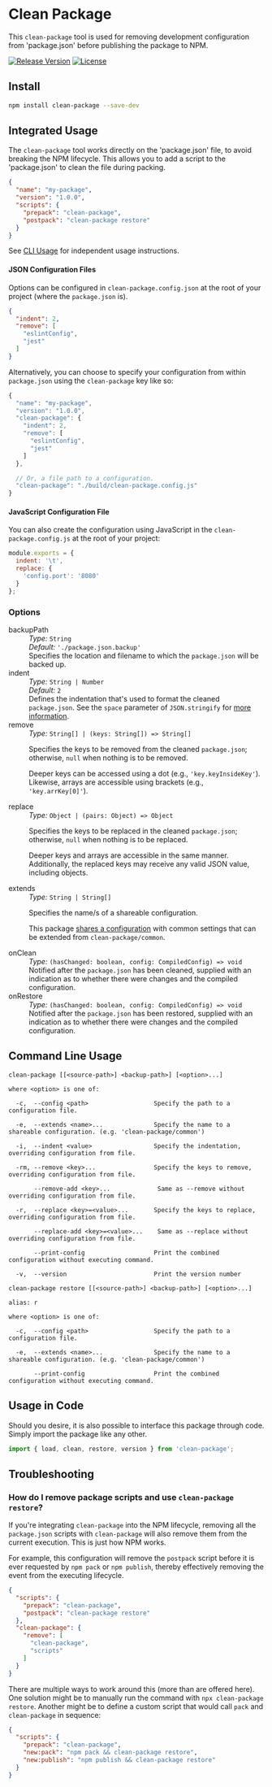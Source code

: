 # Clean Package

This `clean-package` tool is used for removing development configuration from 'package.json' before publishing the package to NPM.

[![Release Version](https://img.shields.io/npm/v/clean-package.svg)](https://www.npmjs.com/package/clean-package)
[![License](https://img.shields.io/badge/License-MIT-blue.svg)](https://opensource.org/licenses/MIT)


## Install

```bash
npm install clean-package --save-dev
```


## Integrated Usage

The `clean-package` tool works directly on the 'package.json' file, to avoid breaking the NPM lifecycle. This allows you to add a script to the 'package.json' to clean the file during packing.

```json
{
  "name": "my-package",
  "version": "1.0.0",
  "scripts": {
    "prepack": "clean-package",
    "postpack": "clean-package restore"
  }
}
```

See [CLI Usage](#command-line-usage 'Command Line Usage') for independent usage instructions.

#### JSON Configuration Files

Options can be configured in `clean-package.config.json` at the root of your project (where the `package.json` is).

```json
{
  "indent": 2,
  "remove": [
    "eslintConfig",
    "jest"
  ]
}
```

Alternatively, you can choose to specify your configuration from within `package.json` using the `clean-package` key like so:

```js
{
  "name": "my-package",
  "version": "1.0.0",
  "clean-package": {
    "indent": 2,
    "remove": [
      "eslintConfig",
      "jest"
    ]
  },

  // Or, a file path to a configuration.
  "clean-package": "./build/clean-package.config.js"
}
```

#### JavaScript Configuration File

You can also create the configuration using JavaScript in the `clean-package.config.js` at the root of your project:

```js
module.exports = {
  indent: '\t',
  replace: {
    'config.port': '8080'
  }
};
```


### Options

<dl>

  <dt>backupPath</dt>
  <dd>
    <em>Type:</em> <code>String</code><br />
    <em>Default:</em> <code>'./package.json.backup'</code>
  </dd>
  <dd>Specifies the location and filename to which the <code>package.json</code> will be backed up.</dd>

  <dt>indent</dt>
  <dd>
    <em>Type:</em> <code>String | Number</code><br />
    <em>Default:</em> <code>2</code>
  </dd>
  <dd>
    Defines the indentation that's used to format the cleaned <code>package.json</code>. See the <code>space</code> parameter of <code>JSON.stringify</code> for <a href="https://developer.mozilla.org/en-US/docs/Web/JavaScript/Reference/Global_Objects/JSON/stringify#Parameters">more information</a>.
  </dd>

  <dt>remove</dt>
  <dd>
    <em>Type:</em> <code>String[] | (keys: String[]) => String[]</code>
  </dd>
  <dd>
    <p>Specifies the keys to be removed from the cleaned <code>package.json</code>; otherwise, <code>null</code> when nothing is to be removed.</p>
    <p>Deeper keys can be accessed using a dot (e.g., <code>'key.keyInsideKey'</code>). Likewise, arrays are accessible using brackets (e.g., <code>'key.arrKey[0]'</code>).</p>
  </dd>

  <dt>replace</dt>
  <dd>
    <em>Type:</em> <code>Object | (pairs: Object) => Object</code>
  </dd>
  <dd>
    <p>Specifies the keys to be replaced in the cleaned <code>package.json</code>; otherwise, <code>null</code> when nothing is to be replaced.</p>
    <p>Deeper keys and arrays are accessible in the same manner. Additionally, the replaced keys may receive any valid JSON value, including objects.</p>
  </dd>

  <dt>extends</dt>
  <dd>
    <em>Type:</em> <code>String | String[]</code>
  </dd>
  <dd>
    <p>Specifies the name/s of a shareable configuration.</p>
    <p>This package <a href="https://github.com/roydukkey/clean-package/blob/master/common.js">shares a configuration</a> with common settings that can be extended from <code>clean-package/common</code>.
  </dd>

  <dt>onClean</dt>
  <dd>
    <em>Type:</em> <code>(hasChanged: boolean, config: CompiledConfig) => void</code>
  </dd>
  <dd>Notified after the <code>package.json</code> has been cleaned, supplied with an indication as to whether there were changes and the compiled configuration.</dd>

  <dt>onRestore</dt>
  <dd>
    <em>Type:</em> <code>(hasChanged: boolean, config: CompiledConfig) => void</code>
  </dd>
  <dd>Notified after the <code>package.json</code> has been restored, supplied with an indication as to whether there were changes and the compiled configuration.</dd>

</dl>

## Command Line Usage

```
clean-package [[<source-path>] <backup-path>] [<option>...]

where <option> is one of:

  -c,  --config <path>                  Specify the path to a configuration file.

  -e,  --extends <name>...              Specify the name to a shareable configuration. (e.g. 'clean-package/common')

  -i,  --indent <value>                 Specify the indentation, overriding configuration from file.

  -rm, --remove <key>...                Specify the keys to remove, overriding configuration from file.

       --remove-add <key>...             Same as --remove without overriding configuration from file.

  -r,  --replace <key>=<value>...       Specify the keys to replace, overriding configuration from file.

       --replace-add <key>=<value>...    Same as --replace without overriding configuration from file.

       --print-config                   Print the combined configuration without executing command.

  -v,  --version                        Print the version number
```

```
clean-package restore [[<source-path>] <backup-path>] [<option>...]

alias: r

where <option> is one of:

  -c,  --config <path>                  Specify the path to a configuration file.

  -e,  --extends <name>...              Specify the name to a shareable configuration. (e.g. 'clean-package/common')

       --print-config                   Print the combined configuration without executing command.
```

## Usage in Code

Should you desire, it is also possible to interface this package through code. Simply import the package like any other.

```ts
import { load, clean, restore, version } from 'clean-package';
```

## Troubleshooting

### How do I remove package scripts and use `clean-package restore`?

If you're integrating `clean-package` into the NPM lifecycle, removing all the `package.json` scripts with `clean-package` will also remove them from the current execution. This is just how NPM works.

For example, this configuration will remove the `postpack` script before it is ever requested by `npm pack` or `npm publish`, thereby effectively removing the event from the executing lifecycle.

```json
{
  "scripts": {
    "prepack": "clean-package",
    "postpack": "clean-package restore"
  },
  "clean-package": {
    "remove": [
      "clean-package",
      "scripts"
    ]
  }
}
```

There are multiple ways to work around this (more than are offered here). One solution might be to manually run the command with `npx clean-package restore`. Another might be to define a custom script that would call `pack` and `clean-package` in sequence:

```json
{
  "scripts": {
    "prepack": "clean-package",
    "new:pack": "npm pack && clean-package restore",
    "new:publish": "npm publish && clean-package restore"
  }
}
```
